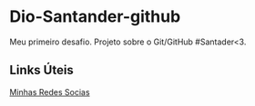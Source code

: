 # Dio-Santander-github
Meu primeiro desafio. Projeto sobre o Git/GitHub #Santader<3.

## Links Úteis
[Minhas Redes Socias](https://linktr.ee/MDLuccas)

